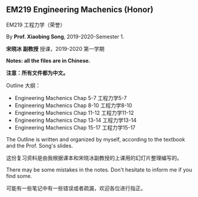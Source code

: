 ## EM219 Engineering Machenics (Honor)

EM219 工程力学（荣誉）

By **Prof. Xiaobing Song**, 2019-2020-Semester 1.

**宋晓冰 副教授** 授课，2019-2020 第一学期

**Notes: all the files are in Chinese.**

**注意：所有文件都为中文。** 

Outline 大纲：

- Engineering Machenics Chap 5-7 工程力学5-7
- Engineering Machenics Chap 8-10 工程力学8-10
- Engineering Machenics Chap 11-12 工程力学11-12
- Engineering Machenics Chap 13-14 工程力学13-14
- Engineering Machenics Chap 15-17 工程力学15-17

The Outline is written and organized by myself, according to the textbook and the Prof. Song's slides.

这份复习资料是由我根据课本和宋晓冰副教授的上课用的幻灯片整理编写的。

There may be some mistakes in the notes. Don't hesitate to inform me if you find some.

可能有一些笔记中有一些错误或者疏漏，欢迎各位进行指正。

